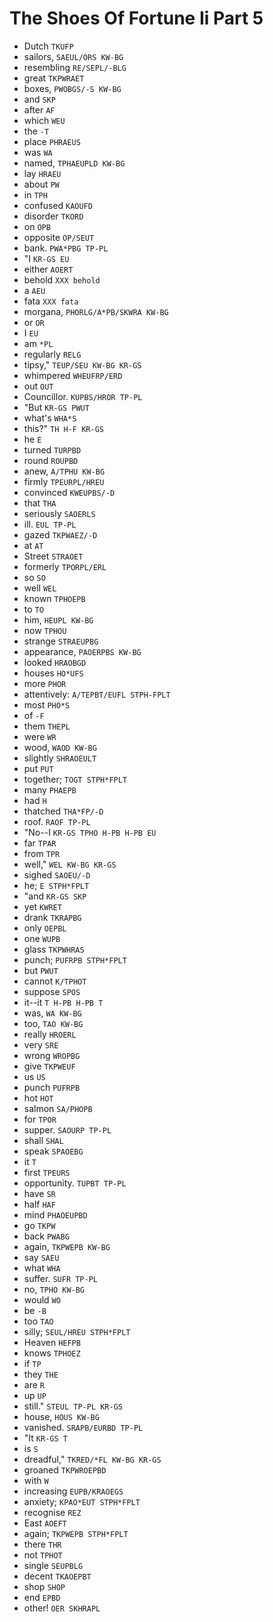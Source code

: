 # The Shoes Of Fortune Ii Part 5

* Dutch `TKUFP`
* sailors, `SAEUL/ORS KW-BG`
* resembling `RE/SEPL/-BLG`
* great `TKPWRAET`
* boxes, `PWOBGS/-S KW-BG`
* and `SKP`
* after `AF`
* which `WEU`
* the `-T`
* place `PHRAEUS`
* was `WA`
* named, `TPHAEUPLD KW-BG`
* lay `HRAEU`
* about `PW`
* in `TPH`
* confused `KAOUFD`
* disorder `TKORD`
* on `OPB`
* opposite `OP/SEUT`
* bank. `PWA*PBG TP-PL`
* "I `KR-GS EU`
* either `AOERT`
* behold `XXX behold`
* a `AEU`
* fata `XXX fata`
* morgana, `PHORLG/A*PB/SKWRA KW-BG`
* or `OR`
* I `EU`
* am `*PL`
* regularly `RELG`
* tipsy," `TEUP/SEU KW-BG KR-GS`
* whimpered `WHEUFRP/ERD`
* out `OUT`
* Councillor. `KUPBS/HROR TP-PL`
* "But `KR-GS PWUT`
* what's `WHA*S`
* this?" `TH H-F KR-GS`
* he `E`
* turned `TURPBD`
* round `ROUPBD`
* anew, `A/TPHU KW-BG`
* firmly `TPEURPL/HREU`
* convinced `KWEUPBS/-D`
* that `THA`
* seriously `SAOERLS`
* ill. `EUL TP-PL`
* gazed `TKPWAEZ/-D`
* at `AT`
* Street `STRAOET`
* formerly `TPORPL/ERL`
* so `SO`
* well `WEL`
* known `TPHOEPB`
* to `TO`
* him, `HEUPL KW-BG`
* now `TPHOU`
* strange `STRAEUPBG`
* appearance, `PAOERPBS KW-BG`
* looked `HRAOBGD`
* houses `HO*UFS`
* more `PHOR`
* attentively: `A/TEPBT/EUFL STPH-FPLT`
* most `PHO*S`
* of `-F`
* them `THEPL`
* were `WR`
* wood, `WAOD KW-BG`
* slightly `SHRAOEULT`
* put `PUT`
* together; `TOGT STPH*FPLT`
* many `PHAEPB`
* had `H`
* thatched `THA*FP/-D`
* roof. `RAOF TP-PL`
* "No--I `KR-GS TPHO H-PB H-PB EU`
* far `TPAR`
* from `TPR`
* well," `WEL KW-BG KR-GS`
* sighed `SAOEU/-D`
* he; `E STPH*FPLT`
* "and `KR-GS SKP`
* yet `KWRET`
* drank `TKRAPBG`
* only `OEPBL`
* one `WUPB`
* glass `TKPWHRAS`
* punch; `PUFRPB STPH*FPLT`
* but `PWUT`
* cannot `K/TPHOT`
* suppose `SPOS`
* it--it `T H-PB H-PB T`
* was, `WA KW-BG`
* too, `TAO KW-BG`
* really `HROERL`
* very `SRE`
* wrong `WROPBG`
* give `TKPWEUF`
* us `US`
* punch `PUFRPB`
* hot `HOT`
* salmon `SA/PHOPB`
* for `TPOR`
* supper. `SAOURP TP-PL`
* shall `SHAL`
* speak `SPAOEBG`
* it `T`
* first `TPEURS`
* opportunity. `TUPBT TP-PL`
* have `SR`
* half `HAF`
* mind `PHAOEUPBD`
* go `TKPW`
* back `PWABG`
* again, `TKPWEPB KW-BG`
* say `SAEU`
* what `WHA`
* suffer. `SUFR TP-PL`
* no, `TPHO KW-BG`
* would `WO`
* be `-B`
* too `TAO`
* silly; `SEUL/HREU STPH*FPLT`
* Heaven `HEFPB`
* knows `TPHOEZ`
* if `TP`
* they `THE`
* are `R`
* up `UP`
* still." `STEUL TP-PL KR-GS`
* house, `HOUS KW-BG`
* vanished. `SRAPB/EURBD TP-PL`
* "It `KR-GS T`
* is `S`
* dreadful," `TKRED/*FL KW-BG KR-GS`
* groaned `TKPWROEPBD`
* with `W`
* increasing `EUPB/KRAOEGS`
* anxiety; `KPAO*EUT STPH*FPLT`
* recognise `REZ`
* East `AOEFT`
* again; `TKPWEPB STPH*FPLT`
* there `THR`
* not `TPHOT`
* single `SEUPBLG`
* decent `TKAOEPBT`
* shop `SHOP`
* end `EPBD`
* other! `OER SKHRAPL`
